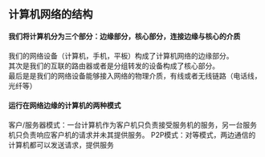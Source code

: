 
## 计算机网络的结构
#### 我们将计算机分为三个部分：边缘部分，核心部分，连接边缘与核心的介质
我们的网络设备（计算机，手机，平板）构成了计算机网络的边缘部分。</br>
其次是我们的互联的路由器或者是分组转发的设备构成了核心部分。</br>
最后是是我们的网络设备能够接入网络的物理介质，有线或者无线链路（电话线，光纤等）
#### 运行在网络边缘的计算机的两种模式
客户/服务器模式：一台计算机作为客户机只负责接受服务机的服务，另一台服务机只负责响应客户机的请求并未其提供服务。
P2P模式：对等模式，两边通信的计算机都可以发送请求，提供服务
